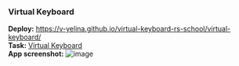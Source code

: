 ### Virtual Keyboard

**Deploy:**  https://v-yelina.github.io/virtual-keyboard-rs-school/virtual-keyboard/  
**Task:**
   [Virtual Keyboard](https://github.com/rolling-scopes-school/tasks/blob/master/tasks/virtual-keyboard/virtual-keyboard-en.md)  
**App screenshot:**
   ![image](https://user-images.githubusercontent.com/26742431/167365382-3125621e-9022-4ccf-8cb9-217f0c26e5c2.png)


